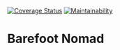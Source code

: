 [![Coverage Status](https://coveralls.io/repos/github/andela/team-odd-bn-frontend/badge.svg?branch=develop)](https://coveralls.io/github/andela/team-odd-bn-frontend?branch=develop)
[![Maintainability](https://api.codeclimate.com/v1/badges/6a767cde4f78e69ece3c/maintainability)](https://codeclimate.com/github/andela/team-odd-bn-frontend/maintainability)
# Barefoot Nomad


